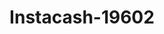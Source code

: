 ---
f_zip-code: 37166
f_state-code: TN
title: Instacash-19602
f_phone: 615-215-2274
f_city-only: Smithville
f_address: 904 W Broad Street Smithville
f_location-unique-id: '19602'
slug: instacash-19602
updated-on: '2024-05-30T13:46:58.046Z'
created-on: '2024-05-30T13:36:59.803Z'
published-on: '2024-05-30T13:54:32.469Z'
f_city-state: cms/city/smithville-tn.md
f_company: cms/company/instacash.md
f_state: cms/state/tennessee.md
layout: '[payday-loan].html'
tags: payday-loan
---